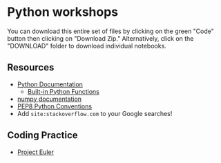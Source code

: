 # Python workshops

You can download this entire set of files by clicking on the green "Code" button then clicking on "Download Zip."  Alternatively, click on the "DOWNLOAD" folder to download individual notebooks.

## Resources

- [Python Documentation](https://docs.python.org/3/index.html)
  - [Built-in Python Functions](https://docs.python.org/3/library/functions.htmlhttps://numpy.org/doc/1.18/index.html)
- [numpy documentation](https://numpy.org/doc/stable/)
- [PEP8 Python Conventions](https://www.python.org/dev/peps/pep-0008/)
- Add `site:stackoverflow.com` to your Google searches!

## Coding Practice

- [Project Euler](https://projecteuler.net/)
